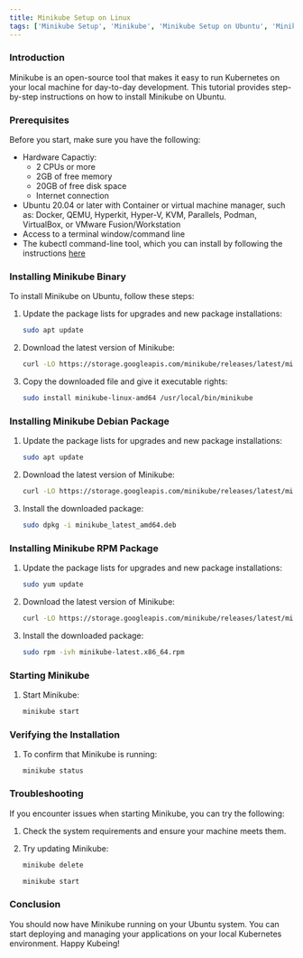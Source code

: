 ```yaml
---
title: Minikube Setup on Linux
tags: ['Minikube Setup', 'Minikube', 'Minikube Setup on Ubuntu', 'Minikube Setup using Debian Package', 'Minikube Setup using RPM Package' ]
---
```


### Introduction
Minikube is an open-source tool that makes it easy to run Kubernetes on your local machine for day-to-day development. This tutorial provides step-by-step instructions on how to install Minikube on Ubuntu.

### Prerequisites

Before you start, make sure you have the following:

* Hardware Capactiy:
    - 2 CPUs or more
    - 2GB of free memory
    - 20GB of free disk space
    - Internet connection
* Ubuntu 20.04 or later with Container or virtual machine manager, such as: Docker, QEMU, Hyperkit, Hyper-V, KVM, Parallels, Podman, VirtualBox, or VMware Fusion/Workstation
* Access to a terminal window/command line
* The kubectl command-line tool, which you can install by following the instructions [here](https://kubernetes.io/docs/tasks/tools/install-kubectl/)

### Installing Minikube Binary

To install Minikube on Ubuntu, follow these steps:

1. Update the package lists for upgrades and new package installations:
    
    ```bash
    sudo apt update
    ```
2. Download the latest version of Minikube:
    
    ```bash
    curl -LO https://storage.googleapis.com/minikube/releases/latest/minikube-linux-amd64
    ```
3. Copy the downloaded file and give it executable rights:
    
    ```bash
    sudo install minikube-linux-amd64 /usr/local/bin/minikube
    ```

### Installing Minikube Debian Package

1. Update the package lists for upgrades and new package installations:
    
    ```bash
    sudo apt update
    ```

2. Download the latest version of Minikube:
    
    ```bash
    curl -LO https://storage.googleapis.com/minikube/releases/latest/minikube_latest_amd64.deb
    ```

3. Install the downloaded package:
    
    ```bash
    sudo dpkg -i minikube_latest_amd64.deb
    ```

### Installing Minikube RPM Package

1. Update the package lists for upgrades and new package installations:
    
    ```bash
    sudo yum update
    ```

2. Download the latest version of Minikube:
    
    ```bash
    curl -LO https://storage.googleapis.com/minikube/releases/latest/minikube-latest.x86_64.rpm
    ```

3. Install the downloaded package:
    
    ```bash
    sudo rpm -ivh minikube-latest.x86_64.rpm
    ```

### Starting Minikube

1. Start Minikube:
    
    ```bash
    minikube start
    ```

### Verifying the Installation

1. To confirm that Minikube is running:

    ```
    minikube status
    ```

### Troubleshooting

If you encounter issues when starting Minikube, you can try the following:

1. Check the system requirements and ensure your machine meets them.
2. Try updating Minikube: 
    
    ```bash
    minikube delete
    ```

    ```bash
    minikube start
    ```

### Conclusion

You should now have Minikube running on your Ubuntu system. You can start deploying and managing your applications on your local Kubernetes environment. Happy Kubeing!
